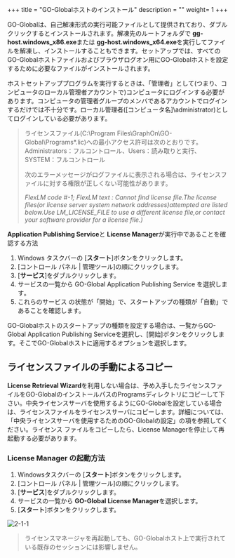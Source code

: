 +++
title = "GO-Globalホストのインストール"
description = ""
weight= 1
+++

GO-Globalは、自己解凍形式の実行可能ファイルとして提供されており、ダブルクリックするとインストールされます。解凍先のルートフォルダで **gg-host.windows_x86.exe**または **gg-host.windows_x64.exe**を実行してファイルを解凍し、インストールすることもできます。セットアップでは、すべてのGO-Globalホストファイルおよびブラウザログオン用にGO-Globalホストを設定するために必要なファイルがインストールされます。

ホストセットアッププログラムを実行するときは、「管理者」として(つまり、コンピュータのローカル管理者アカウントで)コンピュータにログインする必要があります。コンピュータの管理者グループのメンバであるアカウントでログインするだけでは不十分です。ローカル管理者([コンピュータ名]\administrator)としてログインしている必要があります。

>ライセンスファイル(C:\Program Files\GraphOn\GO-Global\Programs\*.lic)への最小アクセス許可は次のとおりです。Administrators：フルコントロール、Users：読み取りと実行、SYSTEM：フルコントロール
>
>次のエラーメッセージがログファイルに表示される場合は、ライセンスファイルに対する権限が正しくない可能性があります。
>
>_FlexLM code #-1; FlexLM text : Cannot find license file.The license files(or license server system network addresses)attempted are listed below.Use LM_LICENSE_FILE to use a different license file,or contact your software provider for a license file.)_

**Application Publishing Service**と **License Manager**が実行中であることを確認する方法

1. Windows タスクバーの [**スタート**]ボタンをクリックします。
2. [コントロール パネル | 管理ツール]の順にクリックします。
3. [**サービス**]をダブルクリックします。
4. サービスの一覧から GO-Global Application Publishing Service を選択します｡
5. これらのサービス の状態が「開始」で、スタートアップの種類が「自動」であることを確認します。

GO-Globalホストのスタートアップの種類を設定する場合は、一覧からGO-Global Application Publishing Serviceを選択し、[開始]ボタンをクリックします。そこでGO-Globalホストに適用するオプションを選択します。

## ライセンスファイルの手動によるコピー

**License Retrieval Wizard**を利用しない場合は、予め入手したライセンスファイルをGO-GlobalのインストールパスのProgramsディレクトリにコピーして下さい。中央ライセンスサーバを使用するようにGO-Globalを設定している場合は、ライセンスファイルをライセンスサーバにコピーします。詳細については、「中央ライセンスサーバを使用するためのGO-Globalの設定」の項を参照してください。ライセンス ファイルをコピーしたら、License Managerを停止して再起動する必要があります。

### License Manager の起動方法

1. Windowsタスクバーの [**スタート**]ボタンをクリックします。
2. [コントロール パネル | 管理ツール]の順にクリックします。
3. [**サービス**]をダブルクリックします。
4. サービスの一覧から **GO-Global License Manager**を選択します。
5. [**スタート**]ボタンをクリックします。

![2-1-1](/img/2-1-1.png)

>ライセンスマネージャを再起動しても、GO-Globalホスト上で実行されている既存のセッションには影響しません。